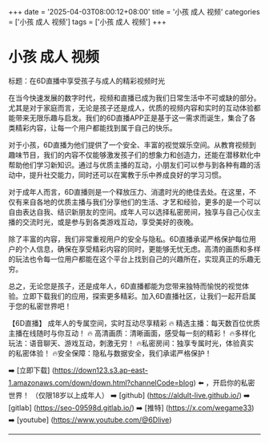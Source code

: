+++
date = '2025-04-03T08:00:12+08:00'
title = '小孩 成人 视频'
categories = ['小孩 成人 视频']
tags = ['小孩 成人 视频']
+++

# 小孩 成人 视频

标题：在6D直播中享受孩子与成人的精彩视频时光

在当今快速发展的数字时代，视频和直播已成为我们日常生活中不可或缺的部分。尤其是对于家庭而言，无论是孩子还是成人，优质的视频内容和实时的互动体验都能带来无限乐趣与启发。我们的6D直播APP正是基于这一需求而诞生，集合了各类精彩内容，让每一个用户都能找到属于自己的快乐。

对于小孩，6D直播为他们提供了一个安全、丰富的视觉娱乐空间。从教育视频到趣味节目，我们的内容不仅能够激发孩子们的想象力和创造力，还能在潜移默化中帮助他们学习新知识。通过与优质主播的互动，小朋友们可以参与到各种有趣的活动中，提升社交能力，同时还可以在寓教于乐中养成良好的学习习惯。

对于成年人而言，6D直播则是一个释放压力、消遣时光的绝佳去处。在这里，不仅有来自各地的优质主播与我们分享他们的生活、才艺和经验，更多的是一个可以自由表达自我、结识新朋友的空间。成年人可以选择私密房间，独享与自己心仪主播的交流时光，或是参与到各类游戏互动，享受美好的夜晚。

除了丰富的内容，我们非常重视用户的安全与隐私。6D直播承诺严格保护每位用户的个人信息，确保在享受精彩内容的同时，更能够无忧无虑。高清的画质和多样的玩法也令每一位用户都能在这个平台上找到自己的兴趣所在，实现真正的乐趣无穷。

总之，无论您是孩子，还是成年人，6D直播都能为您带来独特而愉悦的视觉体验。立即下载我们的应用，探索更多精彩。加入6D直播社区，让我们一起开启属于您的私密世界吧！ 

【6D直播】
成年人的专属空间，实时互动尽享精彩
🔥 精选主播：每天数百位优质主播在线随时与你互动！
🔥 高清画质：清晰画面，感受每一刻的精彩！
🔥多样化玩法：语音聊天、游戏互动，刺激无穷！
🔥私密房间：独享专属时光，体验真实的私密体验！
🔥安全保障：隐私与数据安全，我们承诺严格保护！

➡️ [立即下载] (https://down123.s3.ap-east-1.amazonaws.com/down/down.html?channelCode=blog) ⬅️ ，开启你的私密世界！
（仅限18岁以上成年人）
➡️ [github] (https://aldult-live.github.io/)
➡️ [gitlab] (https://seo-09598d.gitlab.io/)
➡️ [推特] (https://x.com/wegame33)
➡️ [youtube] (https://www.youtube.com/@6Dlive)

---
